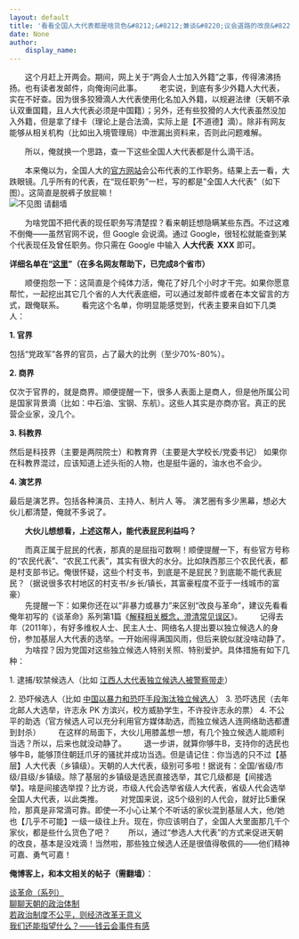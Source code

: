 ```yaml
---
layout: default
title: '看看全国人大代表都是啥货色&#8212;&#8212;兼谈&#8220;议会道路的改良&#8221;行不通'
date: None
author:
    display_name: 
---
```


　　这个月赶上开两会。期间，网上关于“两会人士加入外籍”之事，传得沸沸扬扬。也有读者发邮件，向俺询问此事。 　　老实说，到底有多少外籍人大代表，实在不好查。因为很多狡猾滴人大代表使用化名加入外籍，以规避法律（天朝不承认双重国籍，且人大代表必须是中国籍）；另外，还有些狡猾的人大代表虽然没加入外籍，但是拿了绿卡（理论上是合法滴，实际上是【不道德】滴）。除非有网友能够从相关机构（比如出入境管理局）中泄漏出资料来，否则此问题难解。

　　所以，俺就换一个思路，查一下这些全国人大代表都是什么滴干活。

  
　　本来俺以为，全国人大的[官方网站](http://www.npc.gov.cn/delegate/dbmd.action?id=a1)会公布代表的工作职务。结果上去一看，大跌眼镜。几乎所有的代表，在“现任职务”一栏，写的都是"全国人大代表"（如下图）。这简直是脱裤子放屁嘛！  
![不见图 请翻墙](https://lh3.googleusercontent.com/ahJRwIloCrZgMve1ewvU01FKdrp2BhVQuYJ7ZVH9m_GptmKIKAwTlhsTeXvH330HbHx5UuGc5L7gQKc8xJVnOGdDnw43nQU2OMiH8uPtWaqBpNXN4A)

　　为啥党国不把代表的现任职务写清楚捏？看来朝廷想隐瞒某些东西。不过这难不倒俺——虽然官网不说，但 Google 会说滴。通过 Google，很轻松就能查到某个代表现任及曾任职务。你只需在 Google 中输入 **人大代表  XXX** 即可。

**详细名单在“[这里](https://docs.google.com/spreadsheet/ccc?key=0ArZnRSbuUv3sdHhoZmlyVzJEM3BvdVdkVC1QVXR6eHc)”（在多名网友帮助下，已完成8个省市）**

　　顺便抱怨一下：这简直是个纯体力活，俺花了好几个小时才干完。如果你愿意帮忙，一起挖出其它几个省的人大代表底细，可以通过发邮件或者在本文留言的方式，跟俺联系。 　　看完这个名单，你明显能感觉到，代表主要来自如下几类人：

**1\. 官界**

包括“党政军”各界的官员，占了最大的比例（至少70%-80%）。

**2\. 商界**

仅次于官界的，就是商界。顺便提醒一下，很多人表面上是商人，但是他所属公司是国家背景滴（比如：中石油、宝钢、东航）。这些人其实是亦商亦官。真正的民营企业家，没几个。

**3\. 科教界**

然后是科技界（主要是两院院士）和教育界（主要是大学校长/党委书记） 如果你在科教界混过，应该知道上述头衔的人物，也是挺牛逼的，油水也不会少。

**4\. 演艺界**

最后是演艺界。包括各种演员、主持人、制片人 等。 演艺圈有多少黑幕，想必大伙儿都清楚，俺就不多说了。

　　**大伙儿想想看，上述这帮人，能代表屁民利益吗？**

　　而真正属于屁民的代表，那真的是屈指可数啊！顺便提醒一下，有些官方号称的“农民代表”、“农民工代表”，其实有很大的水分。比如陕西那三个农民代表，都是村支部书记。俺很怀疑，这些个村支书，到底是不是屁民？到底能不能代表屁民？（据说很多农村地区的村支书/乡长/镇长，其富豪程度不亚于一线城市的富豪）  
　　先提醒一下：如果你还在以“非暴力或暴力”来区别“改良与革命”，建议先看看俺年初写的《谈革命》系列第1篇《[解释相关概念，澄清常见误区](https://program-think.blogspot.com/2011/12/revolution-1.html)》。 　　记得去年（2011年），有好多维权人士、民主人士、网络名人提出要以独立候选人的身份，参加基层人大代表的选举。一开始闹得满国风雨，但后来貌似就没啥动静了。 　　为啥捏？因为党国对这些独立候选人特别关照、特别爱护。具体措施有如下几种：

1\. 逮捕/软禁候选人（比如 [江西人大代表独立候选人被警察带走](https://www.bbc.com/zhongwen/simp/chinese_news/2011/05/110513_china_liuping.shtml)）

  
2\. 恐吓候选人（比如 [中国以暴力和恐吓手段淘汰独立候选人](http://minzhuzhongguo.org/ArtShow.aspx?AID=23652)） 3. 恐吓选民（去年北邮人大选举，许志永 PK 方滨兴，校方威胁学生，不许投许志永的票） 4. 不公平的助选（官方候选人可以充分利用官方媒体助选，而独立候选人连网络助选都遭到封杀） 　　在这样的局面下，大伙儿用膝盖想一想，有几个独立候选人能顺利当选？所以，后来也就没动静了。 　　退一步讲，就算你够牛B，支持你的选民也够牛B，能够顶住朝廷爪牙的骚扰并成功当选。但是请记住：你当选的只不过【基层】人大代表（乡镇级）。天朝的人大代表，级别可多啦！据说有：全国/省级/市级/县级/乡镇级。除了基层的乡镇级是选民直接选举，其它几级都是【间接选举】。啥是间接选举捏？比方说，市级人代会选举省级人大代表，省级人代会选举全国人大代表，以此类推。 　　对党国来说，这5个级别的人代会，就好比5重保险，那真是非常滴可靠。即使一不小心让某个不听话的家伙混到基层人大，他/她也【几乎不可能】一级一级往上升。现在，你应该明白了，全国人大里面那几千个家伙，都是些什么货色了吧？ 　　所以，通过“参选人大代表”的方式来促进天朝的改良，基本是没戏滴！当然啦，那些独立候选人还是很值得敬佩的——他们精神可嘉、勇气可嘉！

**俺博客上，和本文相关的帖子（需翻墙）**：

  
[谈革命（系列）](https://program-think.blogspot.com/2011/12/revolution-0.html)  
[聊聊天朝的政治体制](https://program-think.blogspot.com/2012/07/form-of-government-in-china.html)  
[若政治制度不公平，则经济改革无意义](https://program-think.blogspot.com/2013/11/political-reform-or-economic-reform.html)  
[我们还能指望什么？——钱云会事件有感](https://program-think.blogspot.com/2011/01/what-we-can-depend-on.html)

